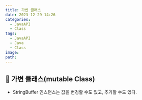 ```yaml
---
title: 가변 클래스
date: 2023-12-29 14:26
categories:
  - JavaAPI
  - Class
tags:
  - JavaAPI
  - Java
  - Class
image: 
path:
---
```

## 🌈 가변 클래스(mutable Class)
+ StringBuffer 인스턴스는 값을 변경할 수도 있고, 추가할 수도 있다.